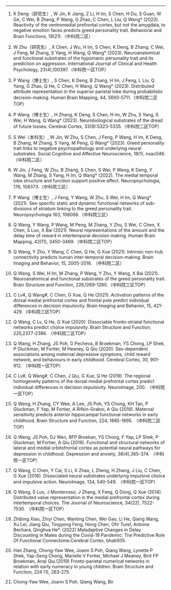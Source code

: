---
1) K Deng（研究生）, W Jin, K Jiang, Z Li, H Im, S Chen, H Du, S Guan, W Ge, C Wei, B Zhang, P Wang, G Zhao, C Chen, L Liu, Q Wang* (2023). Reactivity of the ventromedial prefrontal cortex, but not the amygdala, to negative emotion faces predicts greed personality trait. Behavioral and Brain Functions, 19(21).（中科院二区）

2) W Zhu（研究生）, X Chen, J Wu, H Im, S Chen, K Deng, B Zhang, C Wei, J Feng, M Zhang, S Yang, H Wang, Q Wang* (2023). Neuroanatomical and functional substrates of the hypomanic personality trait and its prediction on aggression. International Journal of Clinical and Health Psychology, 23(4),100397.（中科院一区TOP）

3) P Wang（博士生）, S Chen, K Deng, B Zhang, H Im, J Feng, L Liu, Q Yang, G Zhao, Q He, C Chen, H Wang, Q Wang* (2023). Distributed attribute representation in the superior parietal lobe during probabilistic decision-making. Human Brain Mapping, 44, 5693-5711.（中科院二区TOP）

4) P Wang（博士生）, H Zhang, K Deng, S Chen, H Im, W Zhu, S Yang, S Wei, H Wang, Q Wang* (2023). Neurobiological substrates of the dread of future losses. Cerebral Cortex, 33(9):5323-5335.（中科院二区TOP）

5) S Wei（本科生）, W Jin, W Zhu, S Chen, J Feng, P Wang, H Im, K Deng, B Zhang, M Zhang, S Yang, M Peng, Q Wang* (2023). Greed personality trait links to negative psychopathology and underlying neural substrates. Social Cognitive and Affective Neuroscience, 18(1), nsac046.（中科院二区）

6) W Jin, J Feng, W Zhu, B Zhang, S Chen, S Wei, P Wang, K Deng, Y Wang, M Zhang, S Yang, H Im, Q Wang* (2022). The medial temporal lobe structure and function support positive affect. Neuropsychologia, 176, 108373.（中科院三区）

7) P Wang（博士生）, J Feng, Y Wang, W Zhu, S Wei, H Im, Q Wang* (2021). Sex-specific static and dynamic functional networks of sub-divisions of striatum linking to the greed personality trait. Neuropsychologia 163, 108066.（中科院三区）

8) Q Wang, Y Wang, P Wang, M Peng, M Zhang, Y Zhu, S Wei, C Chen, X Chen, S Luo, X Bai (2021). Neural representations of the amount and the delay time of reward in intertemporal decision making. Human Brain Mapping, 42(11), 3450-3469.（中科院二区TOP）

9) Q Wang, Y Zhu, Y Wang, C Chen, Q He, G Xue (2021). Intrinsic non-hub connectivity predicts human inter-temporal decision-making. Brain Imaging and Behavior, 15, 2005-2016. （中科院二区）

10) Q Wang, S Wei, H Im, M Zhang, P Wang, Y Zhu, Y Wang, X Bai (2021). Neuroanatomical and functional substrates of the greed personality trait. Brain Structure and Function, 226,1269-1280.（中科院三区TOP）

11) C Lv#, Q Wang#, C Chen, G Xue, Q He (2021). Activation patterns of the dorsal medial prefrontal cortex and frontal pole predict individual differences in decision impulsivity. Brain Imaging and Behavior, 15, 421-429.（中科院三区TOP）

12) Q Wang, C Lv, Q He, G Xue (2020). Dissociable fronto-striatal functional networks predict choice impulsivity. Brain Structure and Function, 225,2377-2386. （中科院二区TOP）

13) Q Wang, H Zhang, JS Poh, D Pecheva, B Broekman, YS Chong, LP Shek, P Gluckman, M Foriter, M Heaney, Q Qiu (2020). Sex-dependent associations among maternal depressive symptoms, child reward network, and behaviours in early childhood. Cerebral Cortex, 30, 901-912. （中科院一区TOP）

14) C Lv#, Q Wang#, C Chen, J Qiu, G Xue, Q He (2019). The regional homogeneity patterns of the dorsal medial prefrontal cortex predict individual differences in decision impulsivity. NeuroImage, 200. （中科院一区TOP）

15) Q Wang, H Zhang, CY Wee, A Lee, JS Poh, YS Chong, KH Tan, P Gluckman, F Yap, M Fortier, A Rifkin-Graboi, A Qiu (2019). Maternal sensitivity predicts anterior hippocampal functional networks in early childhood. Brain Structure and Function, 224, 1885-1895. （中科院二区TOP）

16) Q Wang, JS Poh, DJ Wen, BFP Broekan, YS Chong, F Yap, LP Shek, P Gluckman, M Fortier, A Qiu (2019). Functional and structural networks of lateral and medial orbitofrontal cortex as potential neural pathways for depression in childhood. Depression and anxiety, 36(4),365-374. （中科院一区TOP）

17) Q Wang, C Chen, Y Cai, S Li, X Zhao, L Zheng, H Zhang, J Liu, C Chen, G Xue (2016). Dissociated neural substrates underlying impulsive choice and impulsive action. NeuroImage, 134, 540-549. （中科院一区TOP）

18) Q Wang, S Luo, J Monterosso, J Zhang, X Fang, Q Dong, Q Xue (2014). Distributed value representation in the medial prefrontal cortex during intertemporal choices. The Journal of Neuroscience, 34(22), 7522-7530. （中科院一区TOP）

19) Zhibing Xiao, Zhiyi Chen, Wanting Chen, Wei Gao, Li He, Qiang Wang, Xu Lei, Jiang Qiu, Tingyong Feng, Hong Chen, Ofir Turel, Antoine Bechara, Qinghua He*. (2022) Maladaptive Changes in Delay Discounting in Males during the Covid-19 Pandemic: The Predictive Role Of Functional Connectome.Cerebral Cortex, bhab505.

20) Han Zhang, Chong-Yaw Wee, Joann S Poh, Qiang Wang, Lynette P Shek, Yap-Seng Chong, Marielle V Fortier, Michael J Meaney, Birit FP Broekman, Anqi Qiu.(2019) Fronto-parietal numerical networks in relation with early numeracy in young children. Brain Structure and Function, 224 (1), 263-275.

21) Chong-Yaw Wee, Joann S Poh, Qiang Wang, Bir
